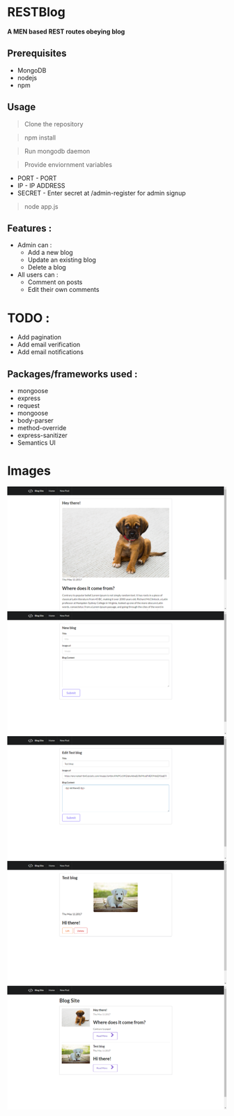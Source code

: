 # RESTBlog
**A MEN based REST routes obeying blog**

Prerequisites
-------------
* MongoDB
* nodejs
* npm

Usage
------------
> Clone the repository

> npm install

> Run mongodb daemon

> Provide enviornment variables
  * PORT - PORT
  * IP - IP ADDRESS
  * SECRET - Enter secret at /admin-register for admin signup

> node app.js

Features :
----------
* Admin can : 
    * Add a new blog
    * Update an existing blog
    * Delete a blog
* All users can : 
    * Comment on posts
    * Edit their own comments

TODO : 
======
* Add pagination
* Add email verification
* Add email notifications


Packages/frameworks used :
----
* mongoose
* express
* request
* mongoose
* body-parser
* method-override
* express-sanitizer
* Semantics UI

Images
======

![image](images/1.png)
![image](images/2.png)
![image](images/3.png)
![image](images/4.png)
![image](images/5.png)



